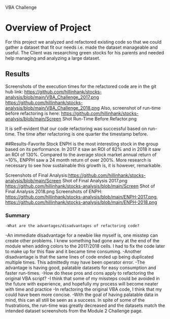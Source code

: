 VBA Challenge
# Overview of Project
For this project we analyzed and refactored existing code so that we could gather a dataset that fit our needs i.e. made the dataset manageable and useful. The Client was researching green stocks for his parents and needed help managing and analyzing a large dataset.

## Results
Screenshots of the execution times for the refactored code are in the git hub link: https://github.com/hillinhank/stocks-analysis/blob/main/VBA_Challenge_2017.png  
	    https://github.com/hillinhank/stocks-analysis/blob/main/VBA_Challenge_2018.png
Also, screenshot of run-time before refactoring is here: https://github.com/hillinhank/stocks-analysis/blob/main/Screen Shot Run-Time Before Refactor.png

It is self-evident that our code refactoring was successful based on run-time. The time after refactoring is one quarter the timestamp before.

##Results-Favorite Stock
ENPH is the most interesting stock in the group based on its performance. In 2017 it saw an ROI of 82% and in 2018 it saw an ROI of 130%. Compared to the average stock market annual return of ~10%, ENPPH saw a 24 month return of over 200%. More research is necessary to see how sustainable this growth is, it is however, remarkable.

Screenshots of Final Analysis:https://github.com/hillinhank/stocks-analysis/blob/main/Screen Shot of Final Analysis 2017.png
					 https://github.com/hillinhank/stocks-analysis/blob/main/Screen Shot of Final Analysis 2018.png
Screenshots of ENPH: https://github.com/hillinhank/stocks-analysis/blob/main/ENPH-2017.png, https://github.com/hillinhank/stocks-analysis/blob/main/ENPH-2018.png

### Summary
	-What are the advantages/disadvantages of refactoring code?
-An immediate disadvantage for a newbie like myself is, one misstep can create other problems. I knew something had gone awry at the end of the module when adding colors to the 2017/2018 cells. I had to fix the code later to make up for this flaw and it became time consuming. 
-Another disadvantage is that the same lines of code ended up being duplicated multiple times. This admittedly may have been operator error. 
-The advantage is having good, palatable datasets for easy consumption and faster run-times. 
-How do these pros and cons apply to refactoring the original VBA script?
-I think that some of my missteps could be avoided in the future with experience, and hopefully my process will become neater with time and practice
-In refactoring the original VBA code, I think that my could have been more concise.
-With the goal of having palatable data in mind, this can all still be seen as a success. In spite of some of the frustrations, the run-time was greatly decreased and the datasets match the intended dataset screenshots from the Module 2 Challenge page.

